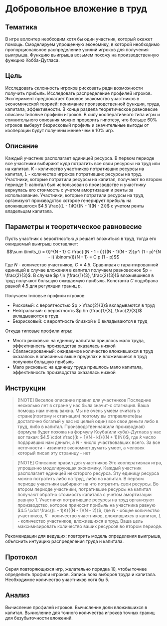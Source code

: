 # Добровольное вложение в труд

## Тематика
В игре волонтер необходим хотя бы один участник, который окажет помощь. Смоделируем упрощенную экономику, в которой необходимо пропорциональное распределение усилий игроков для получения выигрыша. Функцию выигрыша возьмем похожу на производственную функцию Кобба-Дугласа.

## Цель
Исследовать склонность игроков рисковать ради возможности получить прибыль. Исследовать распределение профилей игроков.
Эксперимент предполагает базовое знакомство участников в экономической теорией: понимание производственной функции, труда, капитала, эффективности.
В конце раздела теоретическое равновесие описаны типовые профили игроков. В силу кооперативного типа игры и сомнительного описания можно проверить гипотезу, что больше $60$% игроков выберут безрисковый профиль и значительные выгоды от кооперации будут получены менее чем в $10$% игр. 

## Описание
Каждый участник располагает единицей ресурса. В первом периоде все участники выбирают куда потратить все свои ресурсы: на труд или на капитал. $K$ - количество участников потративших ресурсы на капитал, $L$ - количество игроков потративших ресурсы на труд.
Участники, которые потратили ресурсы на капитал, получают во втором периоде $1$: капитал был использован в производстве и участнику вернулась его стоимость с учетом амортизации и ренты за использование.
Участники, которые потратили ресурсы на труд, организуют производство которое генерирует прибыль на вложившегося $4.5 \frac{(L - 1)K}{(N - 1)(N - 2)}$ с учетом ренты владельцам капитала.

## Параметры и теоретическое равновесие
Пусть участник с вероятностью $p$ решает вложиться в труд, тогда его ожидаемый выигрыш составляет:
$$\sum \limits_{i = 0}^{N - 1} C \frac{i(N - 1 - i)}{(N - 1)(N - 2)}p^i (1 - p)^{N - i} \binom{i}{N - 1} = C p (1 - p)$$
Где $N$ - количество участников, $C = 4.5$. Сравнивая с гарантированной единицей в случае вложения в капитал получаем равновесное $p = \frac{2}{3}$. В случае $p \in (\frac{1}{3}, \frac{2}{3})$ вложившиеся в труд получают большую ожидаемую прибыль. Константа $C$ подобрана равной $4.5$ для регуляции границ $p$.

Получаем типовые профили игроков:
 - Рисковый: с вероятностью $p > \frac{2}{3}$ вкладываются в труд
 - Нейтральный: с вероятность $p \in (\frac{1}{3}, \frac{2}{3})$ вкладываются в труд
 - Безрисковый: с вероятность близкой к $0$ вкладываются в труд

Откуда типовые профили игры:
 - Много рисковых: на единицу капитала пришлось мало труда, эффективность производства оказалась низкой
 - Сбалансированный: ожидаемое количество вложившихся в труд оказалось в описанных выше пределах и вложившиеся в труд получили большую прибыль
 - Мало рисковых: на единицу труда пришлось мало капитала, эффективность производства оказалась низкой

## Инструкции
> [!NOTE] Веселое описание правил для участников
> Последние несколько лет в стране у нас была значит-с стагнация.
Ваша помощь нам очень важна. Мы не очень умеем считать в стране(поэтому и стагнация) поэтому вы отправляете(вы достаточно богатый у вас их целый один) все свои деньги либо в труд, либо в капитал.
Производственная(или производная) формула будет похожа на формулу Коуба(или куба)-Дугласа у нас вот такая: $4.5 \cdot \frac{(k + 1)(N - k)}{(N + 1)(N)}$, где $k$ число подаривших нам деньги, а $N$ - число участвовавших всего. За все неточности - извините экономист думать умеет, а человек который писал эту страницу - нет

> [!NOTE] Описание правил для участников
> Это кооперативная игра, упрощенно моделирующая экономику.
> Каждый участник располагает единицей некоторого ресурса. Эту единицу ресурса можно потратить либо на труд, либо на капитал.
> В первом периоде участники выбирают на что потратить свои ресурсы.
> Во втором периоде участники, потратившие ресурсы на капитал получают обратно стоимость капитала с учетом амортизации равную $1$. Участники потратившие ресурсы на труд организуют производство, которое приносит прибыль на участника равную $4.5 \cdot \frac{(L - 1)K}{(N - 1)(N - 2)}$, где $N$ - общее количество участников, $K$ - количество участников, вложившихся в капитал, $L$ - количество участников, вложившихся в труд.
> Ваша цель максимизировать количество ваших ресурсов во втором периоде.

Рекомендации для ведущих: повторить модель определения выигрыша, объяснить интуицию распределения труда и капитала.

## Протокол
Серия повторяющихся игр, желательно порядка $10$, чтобы точнее определить профили игроков. Запись всех выборов труда и капитала. Необходимое количество участников хотя бы $5$.

## Анализ
Вычисление профилей игроков. Вычисление доли вложившихся в капитал. Вычисление для точного количества игроков точных границ для безубыточности вложений.
